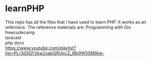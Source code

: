 # learnPHP
This repo has all the files that i have used to learn PHP. It works as an refernece.
The reference materials are:
Programming with Gio <br>
freecodecamp <br>
laracast <br>
php docs <br>
https://www.youtube.com/playlist?list=PLr3d3QYzkw2xabQRUpcZ_IBk9W50M9pe-
